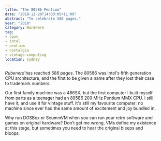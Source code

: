 ```yaml
---
title: "The 80586 Pentium"
date: "2018-12-20T14:03:05+11:00"
abstract: "To celebrate 586 pages."
year: "2018"
category: Hardware
tag:
- cpus
- intel
- pentium
- nostalgia
- vintage-computing
location: sydney
---
```

*Rubenerd* has reached 586 pages. The 80586 was Intel's fifth generation CPU architecture, and the first to be given a name after they lost their case to trademark numbers.

Our first family machine was a 486SX, but the first computer I built myself from parts as a teenager had an 80586 200 MHz Pentium MMX CPU. I still have it, and use it for vintage stuff. It's still my favourite computer; no machine since ever had the same amount of excitement and joy bundled in.

Why run DOSBox or ScummVM when you can run your retro software and games on original hardware? Don't get me wrong, VMs define my existence at this stage, but sometimes you need to hear the original bleeps and bloops.

